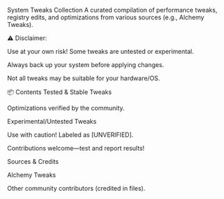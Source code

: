 System Tweaks Collection
A curated compilation of performance tweaks, registry edits, and optimizations from various sources (e.g., Alchemy Tweaks).

⚠️ Disclaimer:

Use at your own risk! Some tweaks are untested or experimental.

Always back up your system before applying changes.

Not all tweaks may be suitable for your hardware/OS.

📦 Contents
Tested & Stable Tweaks

Optimizations verified by the community.

Experimental/Untested Tweaks

Use with caution! Labeled as [UNVERIFIED].

Contributions welcome—test and report results!

Sources & Credits

Alchemy Tweaks

Other community contributors (credited in files).
